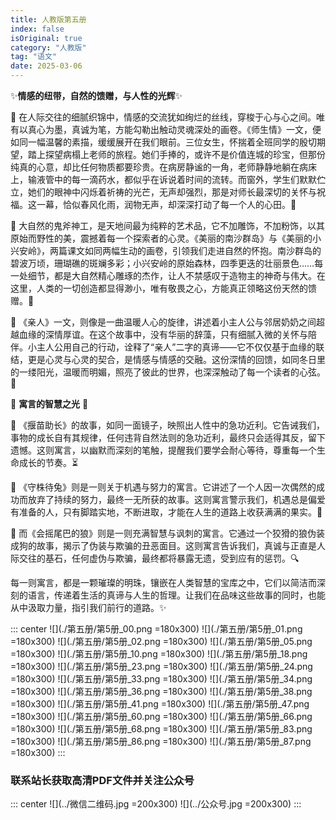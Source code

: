 ```yaml
---
title: 人教版第五册
index: false
isOriginal: true
category: "人教版"
tag: "语文"
date: 2025-03-06
---
```


✨**情感的纽带，自然的馈赠，与人性的光辉**✨

🌸 在人际交往的细腻织锦中，情感的交流犹如绚烂的丝线，穿梭于心与心之间。唯有以真心为墨，真诚为笔，方能勾勒出触动灵魂深处的画卷。《师生情》一文，便如同一幅温馨的素描，缓缓展开在我们眼前。三位女生，怀揣着全班同学的殷切期望，踏上探望病榻上老师的旅程。她们手捧的，或许不是价值连城的珍宝，但那份纯真的心意，却比任何物质都要珍贵。在病房静谧的一角，老师静静地躺在病床上，输液管中的每一滴药水，都似乎在诉说着时间的流转。而窗外，学生们默默伫立，她们的眼神中闪烁着祈祷的光芒，无声却强烈，那是对师长最深切的关怀与祝福。这一幕，恰似春风化雨，润物无声，却深深打动了每一个人的心田。🌱

🌄 大自然的鬼斧神工，是天地间最为纯粹的艺术品，它不加雕饰，不加粉饰，以其原始而野性的美，震撼着每一个探索者的心灵。《美丽的南沙群岛》与《美丽的小兴安岭》，两篇课文如同两幅生动的画卷，引领我们走进自然的怀抱。南沙群岛的碧波万顷，珊瑚礁的斑斓多彩；小兴安岭的原始森林，四季更迭的壮丽景色……每一处细节，都是大自然精心雕琢的杰作，让人不禁感叹于造物主的神奇与伟大。在这里，人类的一切创造都显得渺小，唯有敬畏之心，方能真正领略这份天然的馈赠。🌟

👵 《亲人》一文，则像是一曲温暖人心的旋律，讲述着小主人公与邻居奶奶之间超越血缘的深情厚谊。在这个故事中，没有华丽的辞藻，只有细腻入微的关怀与陪伴。小主人公用自己的行动，诠释了“亲人”二字的真谛——它不仅仅基于血缘的联结，更是心灵与心灵的契合，是情感与情感的交融。这份深情的回馈，如同冬日里的一缕阳光，温暖而明媚，照亮了彼此的世界，也深深触动了每一个读者的心弦。💖

🌱 **寓言的智慧之光** 🌱

🌾 《揠苗助长》的故事，如同一面镜子，映照出人性中的急功近利。它告诫我们，事物的成长自有其规律，任何违背自然法则的急功近利，最终只会适得其反，留下遗憾。这则寓言，以幽默而深刻的笔触，提醒我们要学会耐心等待，尊重每一个生命成长的节奏。⏳

🌳 《守株待兔》则是一则关于机遇与努力的寓言。它讲述了一个人因一次偶然的成功而放弃了持续的努力，最终一无所获的故事。这则寓言警示我们，机遇总是偏爱有准备的人，只有脚踏实地，不断进取，才能在人生的道路上收获满满的果实。🍎

🐺 而《会摇尾巴的狼》则是一则充满智慧与讽刺的寓言。它通过一个狡猾的狼伪装成狗的故事，揭示了伪装与欺骗的丑恶面目。这则寓言告诉我们，真诚与正直是人际交往的基石，任何虚伪与欺骗，最终都将暴露无遗，受到应有的惩罚。🔍

每一则寓言，都是一颗璀璨的明珠，镶嵌在人类智慧的宝库之中，它们以简洁而深刻的语言，传递着生活的真谛与人生的哲理。让我们在品味这些故事的同时，也能从中汲取力量，指引我们前行的道路。✨

::: center
![](./第五册/第5册_00.png =180x300)
![](./第五册/第5册_01.png =180x300)
![](./第五册/第5册_02.png =180x300)
![](./第五册/第5册_05.png =180x300)
![](./第五册/第5册_10.png =180x300)
![](./第五册/第5册_18.png =180x300)
![](./第五册/第5册_23.png =180x300)
![](./第五册/第5册_24.png =180x300)
![](./第五册/第5册_33.png =180x300)
![](./第五册/第5册_34.png =180x300)
![](./第五册/第5册_36.png =180x300)
![](./第五册/第5册_38.png =180x300)
![](./第五册/第5册_41.png =180x300)
![](./第五册/第5册_47.png =180x300)
![](./第五册/第5册_60.png =180x300)
![](./第五册/第5册_66.png =180x300)
![](./第五册/第5册_68.png =180x300)
![](./第五册/第5册_83.png =180x300)
![](./第五册/第5册_86.png =180x300)
![](./第五册/第5册_87.png =180x300)
:::

### 联系站长获取高清PDF文件并关注公众号
::: center
![](../微信二维码.jpg =200x300)
![](../公众号.jpg =200x300)
:::
